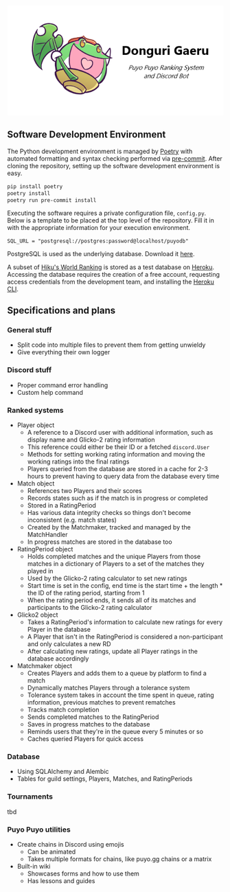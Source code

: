 ![Acorn Frog](donguri_gaeru.png)

## Software Development Environment

The Python development environment is managed by [Poetry](https://python-poetry.org/) with automated formatting and syntax checking performed via [pre-commit](https://pre-commit.com/). After cloning the repository, setting up the software development environment is easy.

```
pip install poetry
poetry install
poetry run pre-commit install
```

Executing the software requires a private configuration file, `config.py`. Below is a template to be placed at the top level of the repository. Fill it in with the appropriate information for your execution environment.

```
SQL_URL = "postgresql://postgres:password@localhost/puyodb"
```

PostgreSQL is used as the underlying database. Download it [here](https://www.postgresql.org/download/).

A subset of [Hiku's World Ranking](https://www.bayoen.fr/wiki/World_Ranking) is stored as a test database on [Heroku](www.heroku.com). Accessing the database requires the creation of a free account, requesting access credentials from the development team, and installing the [Heroku CLI](https://devcenter.heroku.com/articles/heroku-cli).

## Specifications and plans

### General stuff
- Split code into multiple files to prevent them from getting unwieldy
- Give everything their own logger

### Discord stuff
- Proper command error handling
- Custom help command

### Ranked systems
- Player object
    - A reference to a Discord user with additional information, such as display name and Glicko-2 rating information
    - This reference could either be their ID or a fetched `discord.User`
    - Methods for setting working rating information and moving the working ratings into the final ratings
    - Players queried from the database are stored in a cache for 2-3 hours to prevent having to query data from the database every time
- Match object
    - References two Players and their scores
    - Records states such as if the match is in progress or completed
    - Stored in a RatingPeriod
    - Has various data integrity checks so things don't become inconsistent (e.g. match states)
    - Created by the Matchmaker, tracked and managed by the MatchHandler
    - In progress matches are stored in the database too
- RatingPeriod object
    - Holds completed matches and the unique Players from those matches in a dictionary of Players to a set of the matches they played in
    - Used by the Glicko-2 rating calculator to set new ratings
    - Start time is set in the config, end time is the start time + the length * the ID of the rating period, starting from 1
    - When the rating period ends, it sends all of its matches and participants to the Glicko-2 rating calculator
- Glicko2 object
    - Takes a RatingPeriod's information to calculate new ratings for every Player in the database
    - A Player that isn't in the RatingPeriod is considered a non-participant and only calculates a new RD
    - After calculating new ratings, update all Player ratings in the database accordingly
- Matchmaker object
    - Creates Players and adds them to a queue by platform to find a match
    - Dynamically matches Players through a tolerance system
    - Tolerance system takes in account the time spent in queue, rating information, previous matches to prevent rematches
    - Tracks match completion
    - Sends completed matches to the RatingPeriod
    - Saves in progress matches to the database
    - Reminds users that they're in the queue every 5 minutes or so
    - Caches queried Players for quick access

### Database
- Using SQLAlchemy and Alembic
- Tables for guild settings, Players, Matches, and RatingPeriods

### Tournaments
tbd

### Puyo Puyo utilities
- Create chains in Discord using emojis
    - Can be animated
    - Takes multiple formats for chains, like puyo.gg chains or a matrix
- Built-in wiki
  - Showcases forms and how to use them
  - Has lessons and guides
